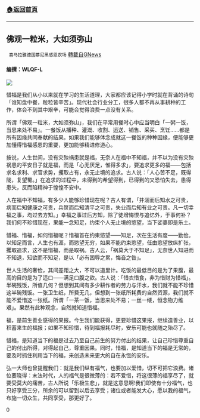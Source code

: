 ###  [:house:返回首頁](https://github.com/ourhimalayas/txt)
---

## 佛观一粒米，大如须弥山
` 喜马拉雅德国慕尼黑感恩农场` [轉載自GNews](https://gnews.org/zh-hans/1293142/)

#### 编撰：WLQF-L

![]()![](https://gnews-media-offload.s3.amazonaws.com/wp-content/uploads/2021/06/03000245/6.3-2.jpg)

惜福是我们从小以来就在学习的生活道理，大家都应该记得小学时就在背诵的诗句「谁知盘中餐，粒粒皆辛苦」。现代社会行业分工，很多人都不再从事耕种的工作，体会不到其中艰辛，可能会觉得浪费一点没有关系。

所谓「佛观一粒米，大如须弥山」，我们在平常用餐时心中应当明白「一粥一饭，当思来处不易」。一餐饭从播种、灌溉、收割、运送、销售、采买、烹饪……都是所有因缘共同奉献的结果。如果我们能够体念成就这一餐饭的种种因缘，便能够更加懂得惜福感恩的重要，更加能够精进修道心。

按说，人生世间，没有灾殃祸患就是福，无奈人在福中不知福，并不以为没有灾殃祸患的平安日子就是福，而是「心无厌足，惟得多求」，要追求更多的福——包括求名求利、求官求势，攫取占有，永无止境的追求。古人说：「人心苦不足，既得陇，复望蜀。」在追求的过程中，未得到的希望得到，已得到的又恐怕失去，患得患失，反而陷精神于惶惶不安中。

人在福中不知福，有多少人能够珍惜现在呢？古人有谓，「井涸而后知水之可贵，病而后知健康之可贵，兵燹而后知清平之可贵，失业而后知有业之可贵。凡一切幸福之事，均过去方知。」幸福之事过后方知，除了徒增悔恨与追忆外，于事何补？我们何不珍惜现在，果能一念知足，约束个人无止境的慾望，当下娑婆即是乐土。

惜福、惜福，如何惜福呢？惜福首在约束慾望——知足，次在生活有度——勤俭。以知足而言，人生也有涯，而慾望无穷，如果不能约束慾望，任由慾望放纵扩张，攫取追求，这不是惜福，而是取祸。古人云，「祸莫大于不知足」，无奈世人知进而不知退，知欲而不知足，是以「必有困辱之累，悔吝之咎」。

世人生活的奢俭，其间差距之大，不可以道里计。吃饭的最低目的是为了果腹，最高的目的是为了适口——满足口腹之欲。古人说：「惜衣惜食，非为惜财为惜福」。半碗残饭，所值几何？但想到其间有多少耕作者的劳力与汗水，我们就不能不珍惜这半碗残饭。一张卫生纸，所费无几，但想到一张纸所耗费的自然资源，我们就不能不爱惜这一张纸。所谓「一茶一饭，当思来处不易；一丝一缕，恒念物力维艰」。果然有此种观念，自然就知道惜福。

福，是前生善业感得的果报。今生我们能获得，更要珍惜这果报，继续造善业，以积蓄来生的福报；如果不知珍惜，待到福报耗尽时，安乐可能也就随之殆尽了。

惜福，是知道当下的福是过去乃至自己前生的努力付出的结果，让自己珍惜尊重自己的付出所得，对得起自己，尊重因果。同时，惜福，是知道当下的福是无常的，要及时抓住利用当下的福，来创造未来更大的自在永恆的安乐。

弘一大师也曾提醒我们：就是我们纵有福气，也要加以爱惜，切不可把它浪费。诸位要晓得：末法时代，人的福气是很微薄的：若不爱惜，将这很薄的福享尽了，就要受莫大的痛苦，古人所说「乐极生悲」，就是这意思啊!我们即使有十分福气，也只好享受三分，所余的可以留到以后去享受；诸位或者能发大心，愿以我的福气，布施一切众生，共同享受，那更好了。

0
